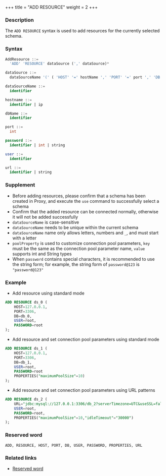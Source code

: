 +++
title = "ADD RESOURCE"
weight = 2
+++


### Description

The `ADD RESOURCE` syntax is used to add resources for the currently selected schema.



### Syntax
```SQL
AddResource ::=
  'ADD' 'RESOURCE' dataSource (',' dataSource)*

dataSource ::=
  dataSourceName '(' ( 'HOST' '=' hostName ',' 'PORT' '=' port ',' 'DB' '=' dbName  |  'URL' '=' url  ) ',' 'USER' '=' user (',' 'PASSWORD' '=' password )?  (',' 'PROPERTIES'  '(' ( key  '=' value ) ( ',' key  '=' value )* ')'  )?')'

dataSourceName ::=
  identifier

hostname ::=
  identifier | ip

dbName ::=
  identifier

port ::=
  int

password ::=
  identifier | int | string 

user ::=
  identifier

url ::=
  identifier | string

```

 ### Supplement
- Before adding resources, please confirm that a schema has been created in Proxy, and execute the `use` command to successfully select a schema
- Confirm that the added resource can be connected normally, otherwise it will not be added successfully
- `dataSourceName` is case-sensitive
- `dataSourceName` needs to be unique within the current schema
- `dataSourceName` name only allows letters, numbers and `_`, and must start with a letter
- `poolProperty` is used to customize connection pool parameters, `key` must be the same as the connection pool parameter name, `value` supports int and String types
- When `password` contains special characters, it is recommended to use the string form; for example, the string form of `password@123` is `"password@123"`

 ### Example
- Add resource using standard mode
```SQL
ADD RESOURCE ds_0 (
    HOST=127.0.0.1,
    PORT=3306,
    DB=db_0,
    USER=root,
    PASSWORD=root
);
```

- Add resource and set connection pool parameters using standard mode
```SQL
ADD RESOURCE ds_1 (
    HOST=127.0.0.1,
    PORT=3306,
    DB=db_1,
    USER=root,
    PASSWORD=root
    PROPERTIES("maximumPoolSize"=10)
);
```

- Add resource and set connection pool parameters using URL patterns
```SQL
ADD RESOURCE ds_2 (
    URL="jdbc:mysql://127.0.0.1:3306/db_2?serverTimezone=UTC&useSSL=false",
    USER=root,
    PASSWORD=root,
    PROPERTIES("maximumPoolSize"=10,"idleTimeout"="30000")
);
```

### Reserved word

    ADD, RESOURCE, HOST, PORT, DB, USER, PASSWORD, PROPERTIES, URL

 ### Related links
- [Reserved word](/en/reference/distsql/syntax/reserved-word/)
